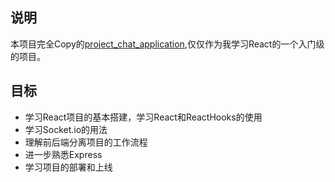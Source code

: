 ## 说明
本项目完全Copy的[project_chat_application](https://github.com/adrianhajdin/project_chat_application),仅仅作为我学习React的一个入门级的项目。
## 目标
* 学习React项目的基本搭建，学习React和ReactHooks的使用
* 学习Socket.io的用法
* 理解前后端分离项目的工作流程
* 进一步熟悉Express
* 学习项目的部署和上线
